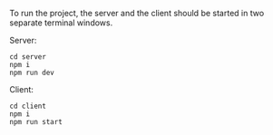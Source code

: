 To run the project, the server and the client should be started in two separate terminal windows.

Server:
  ```
  cd server
  npm i
  npm run dev
  ```
  
Client:
  ```
  cd client
  npm i
  npm run start
  ```
